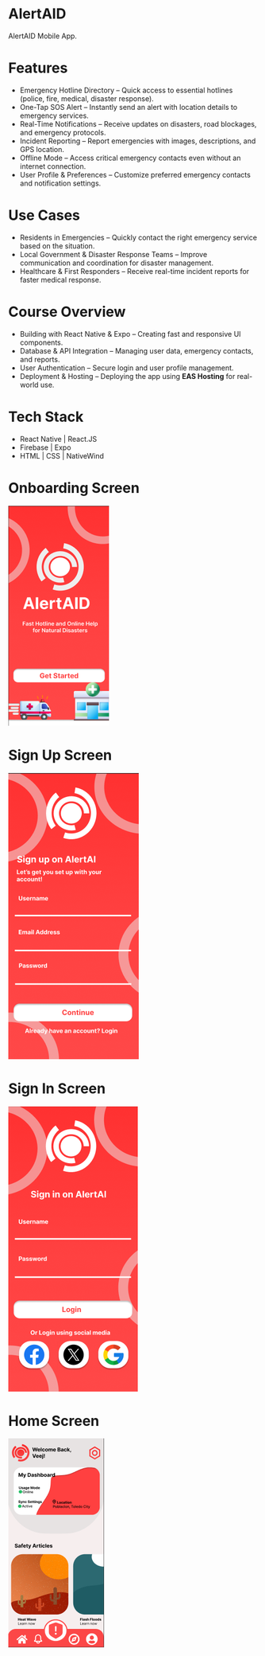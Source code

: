 # AlertAID
AlertAID Mobile App.

# Features
* Emergency Hotline Directory – Quick access to essential hotlines (police, fire, medical, disaster response).  
* One-Tap SOS Alert – Instantly send an alert with location details to emergency services.  
* Real-Time Notifications – Receive updates on disasters, road blockages, and emergency protocols.  
* Incident Reporting – Report emergencies with images, descriptions, and GPS location.  
* Offline Mode – Access critical emergency contacts even without an internet connection.  
* User Profile & Preferences – Customize preferred emergency contacts and notification settings.  

# Use Cases
* Residents in Emergencies – Quickly contact the right emergency service based on the situation.  
* Local Government & Disaster Response Teams – Improve communication and coordination for disaster management.  
* Healthcare & First Responders – Receive real-time incident reports for faster medical response.  

# Course Overview
* Building with React Native & Expo – Creating fast and responsive UI components.  
* Database & API Integration – Managing user data, emergency contacts, and reports.  
* User Authentication – Secure login and user profile management.  
* Deployment & Hosting – Deploying the app using **EAS Hosting** for real-world use. 

# Tech Stack
* React Native | React.JS
* Firebase | Expo
* HTML | CSS | NativeWind

# Onboarding Screen
<img src="assets/images/Onboarding.png">  

# Sign Up Screen
<img src="assets/images/Sign Up.png">  

# Sign In Screen
<img src="assets/images/Sign In.png">  

# Home Screen
<img src="assets/images/Dashboard.png">  